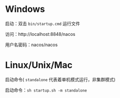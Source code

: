 # Windows

启动：双击 `bin/startup.cmd` 运行文件

访问：http://localhost:8848/nacos

用户名密码：nacos/nacos

# Linux/Unix/Mac

启动命令( `standalone` 代表着单机模式运行，非集群模式)

启动命令：`sh startup.sh -m standalone`

